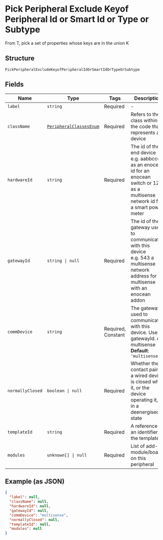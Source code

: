 
# Pick Peripheral Exclude Keyof Peripheral Id or Smart Id or Type or Subtype

From T, pick a set of properties whose keys are in the union K

## Structure

`PickPeripheralExcludeKeyofPeripheralIdOrSmartIdOrTypeOrSubtype`

## Fields

| Name | Type | Tags | Description |
|  --- | --- | --- | --- |
| `label` | `string` | Required | - |
| `className` | [`PeripheralClassesEnum`](/doc/models/peripheral-classes-enum.md) | Required | Refers to the class within the code that represents a device |
| `hardwareId` | `string` | Required | The id of the end device e.g. aabbccdd as an enocean id for an enocean switch or 123 as a multisense network id for a smart power meter |
| `gatewayId` | `string \| null` | Required | The id of the gateway used to communicate with this device<br>e.g. 543 a multisense network address for the multisense with an enocean addon |
| `commDevice` | `string` | Required, Constant | The gateway used to communicate with this device. Uses gatewayId. e.g. multisense<br>**Default**: `'multisense'` |
| `normallyClosed` | `boolean \| null` | Required | Whether the contact pair on a wired device is closed when it, or the device operating it, is in a deenergised state |
| `templateId` | `string` | Required | A reference to an identifier in the template |
| `modules` | `unknown[] \| null` | Required | List of add-on module/boards on this peripheral |

## Example (as JSON)

```json
{
  "label": null,
  "className": null,
  "hardwareId": null,
  "gatewayId": null,
  "commDevice": "multisense",
  "normallyClosed": null,
  "templateId": null,
  "modules": null
}
```

